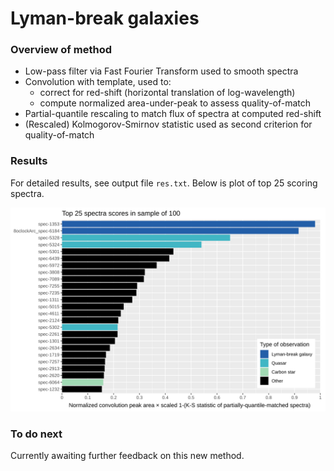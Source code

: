 # Lyman-break galaxies

### Overview of method

 - Low-pass filter via Fast Fourier Transform used to smooth spectra
 - Convolution with template, used to:
   - correct for red-shift (horizontal translation of log-wavelength)
   - compute normalized area-under-peak to assess quality-of-match
 - Partial-quantile rescaling to match flux of spectra at computed red-shift
 - (Rescaled) Kolmogorov-Smirnov statistic used as second criterion for quality-of-match

### Results

For detailed results, see output file `res.txt`. Below is plot of top 25 scoring spectra.

![Plot of top 25 scoring spectra](top25.svg)

### To do next

Currently awaiting further feedback on this new method.

